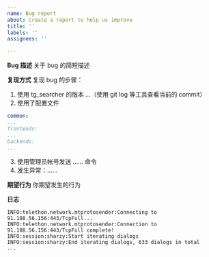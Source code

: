 ```yaml
---
name: Bug report
about: Create a report to help us improve
title: ''
labels: ''
assignees: ''

---
```


**Bug 描述**
关于 bug 的简短描述

**复现方式**
复现 bug 的步骤：
1. 使用 tg_searcher 的版本 ...（使用 git log 等工具查看当前的 commit）
2. 使用了配置文件
```yaml
common:
...
frontends:
...
backends:
...
```
3. 使用管理员帐号发送 …… 命令
4. 发生异常：……

**期望行为**
你期望发生的行为

**日志**
```
INFO:telethon.network.mtprotosender:Connecting to 91.108.56.156:443/TcpFull...
INFO:telethon.network.mtprotosender:Connection to 91.108.56.156:443/TcpFull complete!
INFO:session:sharzy:Start iterating dialogs
INFO:session:sharzy:End iterating dialogs, 633 dialogs in total
...
```
